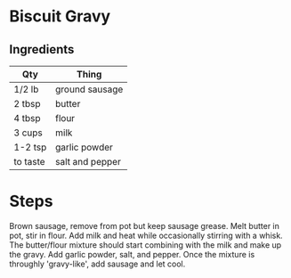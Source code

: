 # Biscuit Gravy

## Ingredients
| Qty      | Thing |
|----------|-------|
| 1/2 lb   | ground sausage
| 2 tbsp   | butter
| 4 tbsp   | flour
| 3 cups   | milk
| 1-2 tsp  | garlic powder
| to taste | salt and pepper

# Steps
Brown sausage, remove from pot but keep sausage grease. Melt butter in pot, stir in flour. Add milk and heat while occasionally stirring with a whisk.
The butter/flour mixture should start combining with the milk and make up the gravy. Add garlic powder, salt, and pepper. Once the mixture is throughly 'gravy-like', add sausage and let cool.
